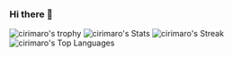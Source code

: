 ### Hi there 👋

<!--
**cirimaro/cirimaro** is a ✨ _special_ ✨ repository because its `README.md` (this file) appears on your GitHub profile.

Here are some ideas to get you started:

- 🔭 I’m currently working on ...
- 🌱 I’m currently learning ...
- 👯 I’m looking to collaborate on ...
- 🤔 I’m looking for help with ...
- 💬 Ask me about ...
- 📫 How to reach me: ...
- 😄 Pronouns: ...
- ⚡ Fun fact: ...
-->
![cirimaro's trophy](https://github-profile-trophy.vercel.app/?username=cirimaro&theme=tokyonight)
![cirimaro's Stats](https://github-readme-stats.vercel.app/api?username=cirimaro&theme=tokyonight&show_icons=true&hide_border=true&count_private=false)
![cirimaro's Streak](https://github-readme-streak-stats.herokuapp.com/?user=cirimaro&theme=tokyonight&hide_border=true)
![cirimaro's Top Languages](https://github-readme-stats.vercel.app/api/top-langs/?username=cirimaro&theme=tokyonight&show_icons=true&hide_border=true&layout=compact)

